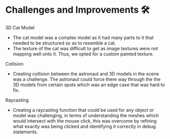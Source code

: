 # Challenges and Improvements :hammer_and_wrench:

3D Cat Model
- The cat model was a complex model as it had many parts to it that needed to be structured so as to resemble a cat.
- The texture of the cat was difficult to get as image textures were not mapping well onto it. Thus, we opted for a custom painted texture.

Collision
- Creating collision between the astronaut and 3D models in the scene was a challenge. The astronaut could force there way through the the 3D models from certain spots which was an edge case that was hard to fix.

Raycasting
- Creating a raycasting function that could be used for any object or model was challenging, in terms of understanding the meshes which would intersect with the mouse click, this was overcome by refining what exactly was being clicked and identifying it correctly in debug statements. 

